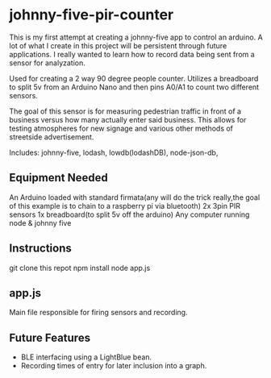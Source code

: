 johnny-five-pir-counter
=======================

This is my first attempt at creating a johnny-five app to control an arduino.  A lot of what I create in this project will be persistent through future applications.  I really wanted to learn how to record data being sent from a sensor for analyzation.

Used for creating a 2 way 90 degree people counter. Utilizes a breadboard to split 5v from an Arduino Nano and then pins A0/A1 to count two different sensors.

The goal of this sensor is for measuring pedestrian traffic in front of a business versus how many actually enter said business. This allows for testing atmospheres for new signage and various other methods of streetside advertisement.

Includes: johnny-five, lodash, lowdb(lodashDB), node-json-db,

Equipment Needed
----
An Arduino loaded with standard firmata(any will do the trick really,the goal of this example is to chain to a raspberry pi via bluetooth)
2x 3pin PIR sensors
1x breadboard(to split 5v off the arduino)
Any computer running node & johnny five

Instructions
----
git clone this repot
npm install
node app.js

app.js
----
Main file responsible for firing sensors and recording.

Future Features
----
* BLE interfacing using a LightBlue bean.
* Recording times of entry for later inclusion into a graph.